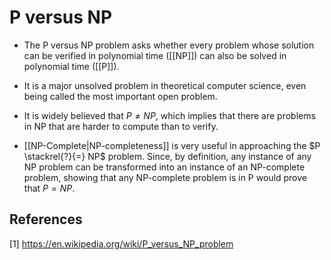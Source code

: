 # P versus NP

- The P versus NP problem asks whether every problem whose solution can be verified in polynomial time ([[NP]]) can also be solved in polynomial time ([[P]]).
- It is a major unsolved problem in theoretical computer science, even being called the most important open problem.
- It is widely believed that $P \neq NP$, which implies that there are problems in NP that are harder to compute than to verify.

- [[NP-Complete|NP-completeness]] is very useful in approaching the $P \stackrel{?}{=} NP$ problem. Since, by definition, any instance of any NP problem can be transformed into an instance of an NP-complete problem, showing that any NP-complete problem is in P would prove that $P = NP$.

## References
[1] https://en.wikipedia.org/wiki/P_versus_NP_problem